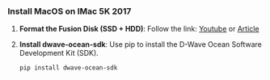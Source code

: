 ### Install MacOS on IMac 5K 2017

1. **Format the Fusion Disk (SSD + HDD)**: Follow the link: [Youtube](https://www.youtube.com/watch?v=kHDiYDO6v2w&ab_channel=N%C4%81gaYanamandala) or [Article](https://www.tech-otaku.com/mac/secure-erasing-mac-fusion-drive/
)

2. **Install dwave-ocean-sdk**: Use pip to install the D-Wave Ocean Software Development Kit (SDK).

    ```sh
    pip install dwave-ocean-sdk
    ```
